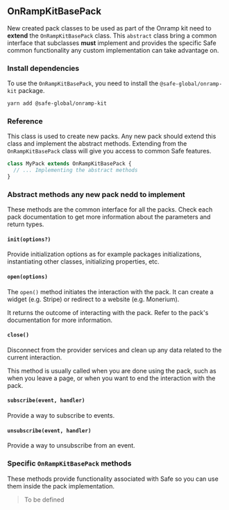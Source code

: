 ## OnRampKitBasePack

New created pack classes to be used as part of the Onramp kit need to **extend** the `OnRampKitBasePack` class. This `abstract` class bring a common interface that subclasses **must** implement and provides the specific Safe common functionality any custom implementation can take advantage on.

### Install dependencies

To use the `OnRampKitBasePack`, you need to install the `@safe-global/onramp-kit` package.

```bash
yarn add @safe-global/onramp-kit
```

### Reference

This class is used to create new packs. Any new pack should extend this class and implement the abstract methods. Extending from the `OnRampKitBasePack` class will give you access to common Safe features.

```typescript
class MyPack extends OnRampKitBasePack {
  // ... Implementing the abstract methods
}
```

### Abstract methods any new pack nedd to implement

These methods are the common interface for all the packs. Check each pack documentation to get more information about the parameters and return types.

#### `init(options?)`
Provide initialization options as for example packages initializations, instantiating other classes, initializing properties, etc.

#### `open(options)`
The `open()` method initiates the interaction with the pack. It can create a widget (e.g. Stripe) or redirect to a website (e.g. Monerium).

It returns the outcome of interacting with the pack. Refer to the pack's documentation for more information.

#### `close()`
Disconnect from the provider services and clean up any data related to the current interaction.

This method is usually called when you are done using the pack, such as when you leave a page, or when you want to end the interaction with the pack.

#### `subscribe(event, handler)`
Provide a way to subscribe to events.

#### `unsubscribe(event, handler)`
Provide a way to unsubscribe from an event.

### Specific `OnRampKitBasePack` methods

These methods provide functionality associated with Safe so you can use them inside the pack implementation.

> To be defined
